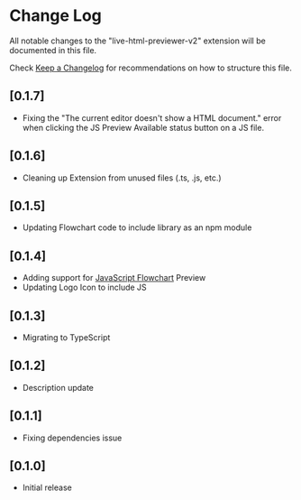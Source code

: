 # Change Log

All notable changes to the "live-html-previewer-v2" extension will be documented in this file.

Check [Keep a Changelog](http://keepachangelog.com/) for recommendations on how to structure this file.

## [0.1.7]

- Fixing the "The current editor doesn't show a HTML document." error when clicking the JS Preview Available status button on a JS file.

## [0.1.6]

- Cleaning up Extension from unused files (.ts, .js, etc.)

## [0.1.5]

- Updating Flowchart code to include library as an npm module

## [0.1.4]

- Adding support for [JavaScript Flowchart](https://github.com/Bogdan-Lyashenko/js-code-to-svg-flowchart/) Preview
- Updating Logo Icon to include JS

## [0.1.3]

- Migrating to TypeScript

## [0.1.2]

- Description update

## [0.1.1]

- Fixing dependencies issue

## [0.1.0]

- Initial release